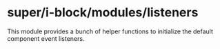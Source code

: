 # super/i-block/modules/listeners

This module provides a bunch of helper functions to initialize the default component event listeners.

